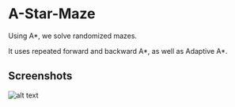 # A-Star-Maze
Using A*, we solve randomized mazes.

It uses repeated forward and backward A\*, as well as Adaptive A\*.

## Screenshots
![alt text](https://github.com/IHateLogicErrors/A-Star-Maze/blob/master/maze.png)
